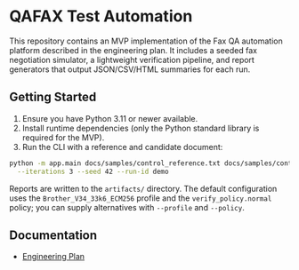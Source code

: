 # QAFAX Test Automation

This repository contains an MVP implementation of the Fax QA automation platform described in the engineering plan. It includes a
seeded fax negotiation simulator, a lightweight verification pipeline, and report generators that output JSON/CSV/HTML summaries
for each run.

## Getting Started

1. Ensure you have Python 3.11 or newer available.
2. Install runtime dependencies (only the Python standard library is required for the MVP).
3. Run the CLI with a reference and candidate document:

```bash
python -m app.main docs/samples/control_reference.txt docs/samples/control_candidate.txt \
  --iterations 3 --seed 42 --run-id demo
```

Reports are written to the `artifacts/` directory. The default configuration uses the `Brother_V34_33k6_ECM256` profile and the
`verify_policy.normal` policy; you can supply alternatives with `--profile` and `--policy`.

## Documentation

* [Engineering Plan](docs/ENGINEERING_PLAN.md)
